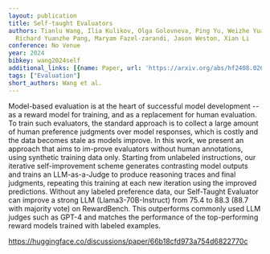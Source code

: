 ```yaml
---
layout: publication
title: Self-taught Evaluators
authors: Tianlu Wang, Ilia Kulikov, Olga Golovneva, Ping Yu, Weizhe Yuan, Jane Dwivedi-yu,
  Richard Yuanzhe Pang, Maryam Fazel-zarandi, Jason Weston, Xian Li
conference: No Venue
year: 2024
bibkey: wang2024self
additional_links: [{name: Paper, url: 'https://arxiv.org/abs/hf2408.02666'}]
tags: ["Evaluation"]
short_authors: Wang et al.
---
```

Model-based evaluation is at the heart of successful model development -- as a reward model for training, and as a replacement for human evaluation. To train such evaluators, the standard approach is to collect a large amount of human preference judgments over model responses, which is costly and the data becomes stale as models improve. In this work, we present an approach that aims to im-prove evaluators without human annotations, using synthetic training data only. Starting from unlabeled instructions, our iterative self-improvement scheme generates contrasting model outputs and trains an LLM-as-a-Judge to produce reasoning traces and final judgments, repeating this training at each new iteration using the improved predictions. Without any labeled preference data, our Self-Taught Evaluator can improve a strong LLM (Llama3-70B-Instruct) from 75.4 to 88.3 (88.7 with majority vote) on RewardBench. This outperforms commonly used LLM judges such as GPT-4 and matches the performance of the top-performing reward models trained with labeled examples.

https://huggingface.co/discussions/paper/66b18cfd973a754d6822770c
